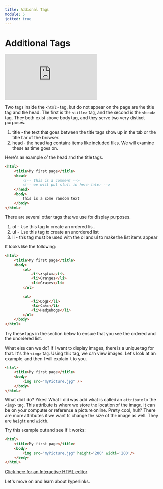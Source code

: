 ```yaml
---
title: Addional Tags
module: 6
jotted: true
---
```


# Additional Tags

<!-- video -->
<div class="embed-responsive embed-responsive-16by9"><iframe class="embed-responsive-item" src="https://www.youtube.com/embed/BNypz-GKhXU" frameborder="0" allowfullscreen></iframe></div>

Two tags inside the `<html>` tag, but do not appear on the page are the title tag and the head.  The first is the `<title>` tag, and the second is the `<head>` tag.  They both exist above body tag, and they serve two very distinct purposes.

1. title - the text that goes between the title tags show up in the tab or the title bar of the browser.
2. head - the head tag contains items like included files.  We will examine these as time goes on.  

Here's an example of the head and the title tags.

```html
<html>
    <title>My first page</title>
    <head>
        <!-- this is a comment -->
        <!-- we will put stuff in here later -->
    </head>
    <body>
        This is a some random text
    </body>
</htmL>
```

<!-- video -->

There are several other tags that we use for display purposes.

1. ol - Use this tag to create an ordered list.  
2. ul - Use this tag to create an unordered list
3. li - this tag must be used with the ol and ul to make the list items appear

It looks like the following:

```html
<html>
    <title>My first page</title>
    <body>
        <ol>
            <li>Apples</li>
            <li>Oranges</li>
            <li>Grapes</li>
        </ol>

        <ul>
            <li>Dogs</li>
            <li>Cats</li>
            <li>Hedgehogs</li>
        </ul>
    </body>
</html>
```

Try these tags in the section below to ensure that you see the ordered and the unordered list.

<!-- video -->

What else can we do?  If I want to display images, there is a unique tag for that.  It's the `<img>` tag.  Using this tag, we can view images. Let's look at an example, and then I will explain it to you.

```html
<html>
    <title>My first page</title>
    <body>
        <img src="myPicture.jpg" />
    </body>
</htmL>
```

What did I do? Yikes!  What I did was add what is called an `attribute` to the `<img>` tag.  This attribute is where we store the location of the image.  It can be on your computer or reference a picture online.  Pretty cool, huh?  There are more attributes if we want to change the size of the image as well.  They are `height` and `width`.

Try this example out and see if it works:

```html
<html>
    <title>My first page</title>
    <body>
        <img src="myPicture.jpg" height='200' width='200'/>
    </body>
</htmL>
```

<a href='http://www.silverleaf-consulting.com/CodeEditor/' target="_new">Click here for an Interactive HTML editor</a>

Let's move on and learn about hyperlinks.